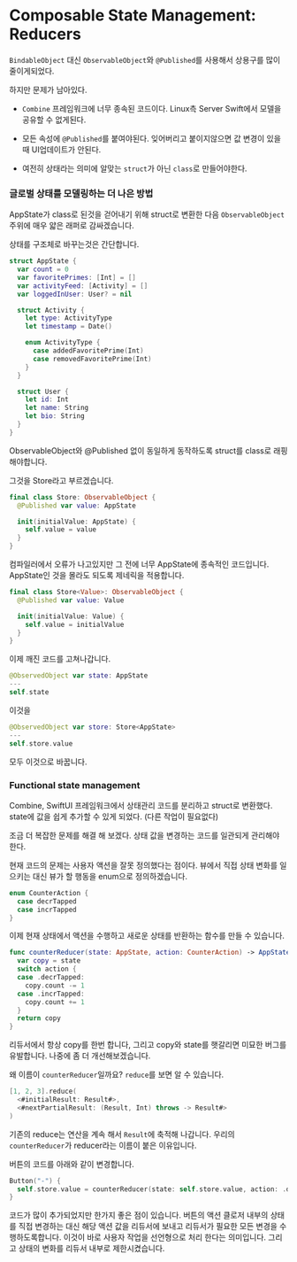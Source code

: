 # Composable State Management: Reducers

`BindableObject` 대신 `ObservableObject`와 `@Published`를 사용해서 상용구를 많이 줄이게되었다.

하지만 문제가 남아있다.

- `Combine` 프레임워크에 너무 종속된 코드이다. Linux측 Server Swift에서 모델을 공유할 수 없게된다.

- 모든 속성에 `@Published`를 붙여야된다. 잊어버리고 붙이지않으면 값 변경이 있을 때 UI업데이트가 안된다.

- 여전히 상태라는 의미에 알맞는 `struct`가 아닌 `class`로 만들어야한다.

### 글로벌 상태를 모델링하는 더 나은 방법

AppState가 class로 된것을 걷어내기 위해 struct로 변환한 다음 `ObservableObject` 주위에 매우 얇은 래퍼로 감싸겠습니다.

상태를 구조체로 바꾸는것은 간단합니다.

```swift
struct AppState {
  var count = 0
  var favoritePrimes: [Int] = []
  var activityFeed: [Activity] = []
  var loggedInUser: User? = nil

  struct Activity {
    let type: ActivityType
    let timestamp = Date()

    enum ActivityType {
      case addedFavoritePrime(Int)
      case removedFavoritePrime(Int)
    }
  }

  struct User {
    let id: Int
    let name: String
    let bio: String
  }
}
```

ObservableObject와 @Published 없이 동일하게 동작하도록 struct를 class로 래핑해야합니다.

그것을 Store라고 부르겠습니다.

```swift
final class Store: ObservableObject {
  @Published var value: AppState

  init(initialValue: AppState) {
    self.value = value
  }
}
```

컴파일러에서 오류가 나고있지만 그 전에 너무 AppState에 종속적인 코드입니다. AppState인 것을 몰라도 되도록 제네릭을 적용합니다.

```swift
final class Store<Value>: ObservableObject {
  @Published var value: Value

  init(initialValue: Value) {
    self.value = initialValue
  }
}
```

이제 깨진 코드를 고쳐나갑니다.

```swift
@ObservedObject var state: AppState
---
self.state
```

이것을

```swift
@ObservedObject var store: Store<AppState>
---
self.store.value
```

모두 이것으로 바꿉니다.



### Functional state management

Combine, SwiftUI 프레임워크에서 상태관리 코드를 분리하고 struct로 변환했다. state에 값을 쉽게 추가할 수 있게 되었다. (다른 작업이 필요없다)

조금 더 복잡한 문제를 해결 해 보겠다. 상태 값을 변경하는 코드를 일관되게 관리해야 한다.

현재 코드의 문제는 사용자 액션을 잘못 정의했다는 점이다. 뷰에서 직접 상태 변화를 일으키는 대신 뷰가 할 행동을 enum으로 정의하겠습니다.

```swift
enum CounterAction {
  case decrTapped
  case incrTapped
}
```

이제 현재 상태에서 액션을 수행하고 새로운 상태를 반환하는 함수를 만들 수 있습니다.

```swift
func counterReducer(state: AppState, action: CounterAction) -> AppState {
  var copy = state
  switch action {
  case .decrTapped:
    copy.count -= 1
  case .incrTapped:
    copy.count += 1
  }
  return copy
}
```

리듀서에서 항상 copy를 한번 합니다, 그리고 copy와 state를 햇갈리면 미묘한 버그를 유발합니다. 나중에 좀 더 개선해보겠습니다.

왜 이름이 `counterReducer`일까요? `reduce`를 보면 알 수 있습니다.

```swift
[1, 2, 3].reduce(
  <#initialResult: Result#>,
  <#nextPartialResult: (Result, Int) throws -> Result#>
)
```

기존의 reduce는 연산을 계속 해서 `Result`에 축적해 나갑니다. 우리의 `counterReducer`가 reducer라는 이름이 붙은 이유입니다.

버튼의 코드를 아래와 같이 변경합니다.

```swift
Button("-") {
  self.store.value = counterReducer(state: self.store.value, action: .decrTapped)
}
```

코드가 많이 추가되었지만 한가지 좋은 점이 있습니다. 버튼의 액션 클로저 내부의 상태를 직접 변경하는 대신 해당 액션 값을 리듀서에 보내고 리듀서가 필요한 모든 변경을 수행하도록합니다. 이것이 바로 사용자 작업을 선언형으로 처리 한다는 의미입니다. 그리고 상태의 변화를 리듀서 내부로 제한시켰습니다.


